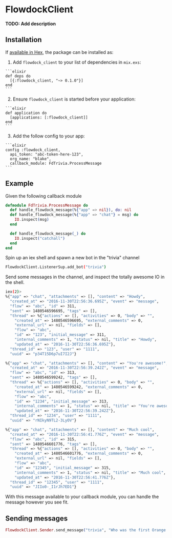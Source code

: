 # FlowdockClient

**TODO: Add description**

## Installation

If [available in Hex](https://hex.pm/docs/publish), the package can be installed as:

  1. Add `flowdock_client` to your list of dependencies in `mix.exs`:

    ```elixir
    def deps do
      [{:flowdock_client, "~> 0.1.0"}]
    end
    ```

  2. Ensure `flowdock_client` is started before your application:

    ```elixir
    def application do
      [applications: [:flowdock_client]]
    end
    ```

  3. Add the follow config to your app:

    ```elixir
    config :flowdock_client,
      api_token: "abc-token-here-123",
      org_name: "blake",
      callback_module: FdTrivia.ProcessMessage
    ```

## Example

Given the following callback module

```elixir
defmodule FdTrivia.ProcessMessage do
  def handle_flowdock_message(%{"app" => nil}), do: nil
  def handle_flowdock_message(%{"app" => "chat"} = msg) do
    IO.inspect(msg)
  end

  def handle_flowdock_message(_) do
    IO.inspect("catchall")
  end
end
```

Spin up an iex shell and spawn a new bot in the "trivia" channel

```bash
FlowdockClient.ListenerSup.add_bot("trivia")
```

Send some messages in the channel, and inspect the totally awesome IO in the shell.

```bash
iex(2)>
%{"app" => "chat", "attachments" => [], "content" => "Howdy",
  "created_at" => "2016-11-30T22:56:36.695Z", "event" => "message",
  "flow" => "abc", "id" => 311,
  "sent" => 1480546596695, "tags" => [],
  "thread" => %{"actions" => [], "activities" => 0, "body" => "",
    "created_at" => 1480546596695, "external_comments" => 0,
    "external_url" => nil, "fields" => [],
    "flow" => "abc",
    "id" => "123", "initial_message" => 311,
    "internal_comments" => 1, "status" => nil, "title" => "Howdy",
    "updated_at" => "2016-11-30T22:56:36.695Z"},
  "thread_id" => "123", "user" => "1111",
  "uuid" => "p34T15D6p7uI7I2J"}

%{"app" => "chat", "attachments" => [], "content" => "You're awesome!",
  "created_at" => "2016-11-30T22:56:39.242Z", "event" => "message",
  "flow" => "abc", "id" => 313,
  "sent" => 1480546599242, "tags" => [],
  "thread" => %{"actions" => [], "activities" => 0, "body" => "",
    "created_at" => 1480546599242, "external_comments" => 0,
    "external_url" => nil, "fields" => [],
    "flow" => "abc",
    "id" => "1234", "initial_message" => 313,
    "internal_comments" => 1, "status" => nil, "title" => "You're awesome!",
    "updated_at" => "2016-11-30T22:56:39.242Z"},
  "thread_id" => "1234", "user" => "1111",
  "uuid" => "rNIkyN9TL2-3LyOV"}

%{"app" => "chat", "attachments" => [], "content" => "Much cool",
  "created_at" => "2016-11-30T22:56:41.776Z", "event" => "message",
  "flow" => "abc", "id" => 315,
  "sent" => 1480546601776, "tags" => [],
  "thread" => %{"actions" => [], "activities" => 0, "body" => "",
    "created_at" => 1480546601776, "external_comments" => 0,
    "external_url" => nil, "fields" => [],
    "flow" => "abc",
    "id" => "12345", "initial_message" => 315,
    "internal_comments" => 1, "status" => nil, "title" => "Much cool",
    "updated_at" => "2016-11-30T22:56:41.776Z"},
  "thread_id" => "12345", "user" => "1111",
  "uuid" => "JIIo0-_I1rJh7ED1"}
```

With this message available to your callback module, you can handle the message however you see fit.


## Sending messages

```elixir
FlowdockClient.Sender.send_message("trivia", "Who was the first Orange president?")
```
